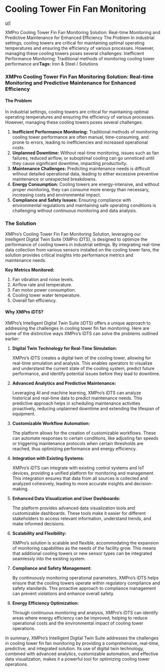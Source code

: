 # Cooling Tower Fin Fan Monitoring

[url](https://xmpro.com/solutions-library/iron-steel,use-cases/cooling-tower-fin-fan-monitoring/)

XMPro Cooling Tower Fin Fan Monitoring Solution: Real-time Monitoring and Predictive Maintenance for Enhanced Efficiency The Problem In industrial settings, cooling towers are critical for maintaining optimal operating temperatures and ensuring the efficiency of various processes. However, managing these cooling towers poses several challenges: Inefficient Performance Monitoring: Traditional methods of monitoring cooling tower performance are**Tags:** Iron & Steel / Solutions

### XMPro Cooling Tower Fin Fan Monitoring Solution: Real-time Monitoring and Predictive Maintenance for Enhanced Efficiency

#### The Problem

In industrial settings, cooling towers are critical for maintaining optimal operating temperatures and ensuring the efficiency of various processes. However, managing these cooling towers poses several challenges:

1. **Inefficient Performance Monitoring:** Traditional methods of monitoring cooling tower performance are often manual, time-consuming, and prone to errors, leading to inefficiencies and increased operational costs.
2. **Unplanned Downtime:** Without real-time monitoring, issues such as fan failures, reduced airflow, or suboptimal cooling can go unnoticed until they cause significant downtime, impacting productivity.
3. **Maintenance Challenges:** Predicting maintenance needs is difficult without detailed operational data, leading to either excessive preventive maintenance or unexpected breakdowns.
4. **Energy Consumption:** Cooling towers are energy-intensive, and without proper monitoring, they can consume more energy than necessary, increasing costs and environmental impact.
5. **Compliance and Safety Issues:** Ensuring compliance with environmental regulations and maintaining safe operating conditions is challenging without continuous monitoring and data analysis.

### The Solution

XMPro’s Cooling Tower Fin Fan Monitoring Solution, leveraging our Intelligent Digital Twin Suite (XMPro iDTS), is designed to optimize the performance of cooling towers in industrial settings. By integrating real-time data collection from various sensors installed on the cooling tower fans, the solution provides critical insights into performance metrics and maintenance needs.

**Key Metrics Monitored:**

1. Fan vibration and noise levels.
2. Airflow rate and temperature.
3. Fan motor power consumption.
4. Cooling tower water temperature.
5. Overall fan efficiency.

#### &#x20;

#### Why XMPro iDTS?

XMPro’s Intelligent Digital Twin Suite (iDTS) offers a unique approach to addressing the challenges in cooling tower fin fan monitoring. Here are some of the distinctive ways XMPro’s iDTS can solve the problems outlined earlier:

1.  **Digital Twin Technology for Real-Time Simulation:**

    XMPro’s iDTS creates a digital twin of the cooling tower, allowing for real-time simulation and analysis. This enables operators to visualize and understand the current state of the cooling system, predict future performance, and identify potential issues before they lead to downtime.
2.  **Advanced Analytics and Predictive Maintenance:**

    Leveraging AI and machine learning, XMPro’s iDTS can analyze historical and real-time data to predict maintenance needs. This predictive approach helps in scheduling maintenance activities proactively, reducing unplanned downtime and extending the lifespan of equipment.
3.  **Customizable Workflow Automation:**

    The platform allows for the creation of customizable workflows. These can automate responses to certain conditions, like adjusting fan speeds or triggering maintenance protocols when certain thresholds are reached, thus optimizing performance and energy efficiency.
4.  **Integration with Existing Systems:**

    XMPro’s iDTS can integrate with existing control systems and IoT devices, providing a unified platform for monitoring and management. This integration ensures that data from all sources is collected and analyzed cohesively, leading to more accurate insights and decision-making.
5.  **Enhanced Data Visualization and User Dashboards:**

    The platform provides advanced data visualization tools and customizable dashboards. These tools make it easier for different stakeholders to access relevant information, understand trends, and make informed decisions.
6.  **Scalability and Flexibility:**

    XMPro’s solution is scalable and flexible, accommodating the expansion of monitoring capabilities as the needs of the facility grow. This means that additional cooling towers or new sensor types can be integrated seamlessly into the existing system.
7.  **Compliance and Safety Management:**

    By continuously monitoring operational parameters, XMPro’s iDTS helps ensure that the cooling towers operate within regulatory compliance and safety standards. This proactive approach to compliance management can prevent violations and enhance overall safety.
8.  **Energy Efficiency Optimization:**

    Through continuous monitoring and analysis, XMPro’s iDTS can identify areas where energy efficiency can be improved, helping to reduce operational costs and the environmental impact of cooling tower operations.

In summary, XMPro’s Intelligent Digital Twin Suite addresses the challenges in cooling tower fin fan monitoring by providing a comprehensive, real-time, predictive, and integrated solution. Its use of digital twin technology, combined with advanced analytics, customizable automation, and effective data visualization, makes it a powerful tool for optimizing cooling tower operations.
